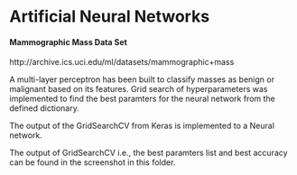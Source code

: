 <h1>Artificial Neural Networks</h1>

<h4>Mammographic Mass Data Set </h4>
http://archive.ics.uci.edu/ml/datasets/mammographic+mass
<br/>

A multi-layer perceptron has been built to classify masses as benign or malignant based on its features.
Grid search of hyperparameters was implemented to find the best paramters for the neural network from the defined dictionary.

The output of the GridSearchCV from Keras is implemented to a Neural network.

The output of GridSearchCV i.e., the best paramters list and best accuracy can be found in the screenshot in this folder.
